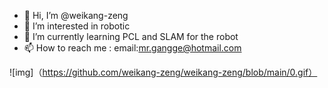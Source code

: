 - 👋 Hi, I’m @weikang-zeng
- 👀 I’m interested in robotic
- 🌱 I’m currently learning PCL and SLAM for the robot
- 📫 How to reach me : email:mr.gangge@hotmail.com

![img]（https://github.com/weikang-zeng/weikang-zeng/blob/main/0.gif）




<!---
weikang-zeng/weikang-zeng is a ✨ special ✨ repository because its `README.md` (this file) appears on your GitHub profile.
You can click the Preview link to take a look at your changes.
--->
